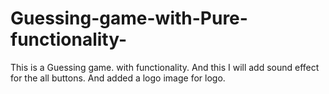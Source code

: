 # Guessing-game-with-Pure-functionality-
This is a Guessing game. with functionality. And this I will add sound effect for the all buttons. And added a logo image for logo. 
